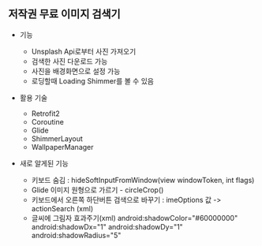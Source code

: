 ## 저작권 무료 이미지 검색기
+ 기능
    - Unsplash Api로부터 사진 가져오기
    - 검색한 사진 다운로드 가능
    - 사진을 배경화면으로 설정 가능
    - 로딩할때 Loading Shimmer를 볼 수 있음

+ 활용 기술
    - Retrofit2
    - Coroutine
    - Glide
    - ShimmerLayout
    - WallpaperManager
+ 새로 알게된 기능
    - 키보드 숨김 : hideSoftInputFromWindow(view windowToken, int flags)
    - Glide 이미지 원형으로 가르기 - circleCrop()
    - 키보드에서 오른쪽 하단버튼 검색으로 바꾸기 : imeOptions 값 -> actionSearch (xml)
    - 글씨에 그림자 효과주기(xml)
    android:shadowColor="#60000000"
                android:shadowDx="1"
                android:shadowDy="1"
                android:shadowRadius="5"
